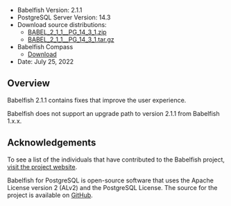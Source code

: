 - Babelfish Version: 2.1.1
- PostgreSQL Server Version: 14.3
- Download source distributions:
  - [BABEL_2_1_1__PG_14_3_1.zip](https://github.com/babelfish-for-postgresql/babelfish-for-postgresql/releases/download/BABEL_2_1_1__PG_14_3/BABEL_2_1_1__PG_14_3.zip)
  - [BABEL_2_1_1__PG_14_3_1.tar.gz](https://github.com/babelfish-for-postgresql/babelfish-for-postgresql/releases/download/BABEL_2_1_1__PG_14_3/BABEL_2_1_1__PG_14_3.tar.gz)
- Babelfish Compass
  - [Download](https://github.com/babelfish-for-postgresql/babelfish_compass/releases)
- Date: July 25, 2022

## Overview

Babelfish 2.1.1 contains fixes that improve the user experience.

Babelfish does not support an upgrade path to version 2.1.1 from Babelfish 1.x.x.

## Acknowledgements

To see a list of the individuals that have contributed to the Babelfish project, [visit the project website](https://babelfishpg.org/contributors/).

Babelfish for PostgreSQL is open-source software that uses the Apache License version 2 (ALv2) and the PostgreSQL License. The source for the project is available on [GitHub](https://github.com/babelfish-for-postgresql). 

